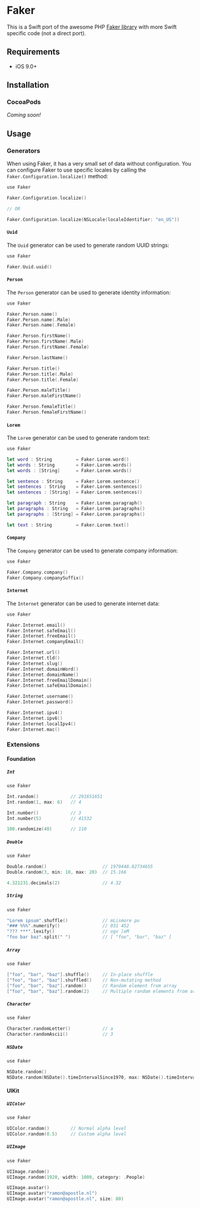 # Faker

This is a Swift port of the awesome PHP [Faker library](https://github.com/fzaninotto/Faker)
with more Swift specific code (not a direct port).

## Requirements

 - iOS 9.0+

## Installation

### CocoaPods

_Coming soon!_

## Usage

### Generators

When using Faker, it has a very small set of data without configuration.
You can configure Faker to use specific locales by calling the
`Faker.Configuration.localize()` method:

```swift
use Faker

Faker.Configuration.localize()

// OR

Faker.Configuration.localize(NSLocale(localeIdentifier: "en_US"))
```

#### `Uuid`

The `Uuid` generator can be used to generate random UUID strings:

```swift
use Faker

Faker.Uuid.uuid()
```

#### `Person`

The `Person` generator can be used to generate identity information:

```swift
use Faker

Faker.Person.name()
Faker.Person.name(.Male)
Faker.Person.name(.Female)

Faker.Person.firstName()
Faker.Person.firstName(.Male)
Faker.Person.firstName(.Female)

Faker.Person.lastName()

Faker.Person.title()
Faker.Person.title(.Male)
Faker.Person.title(.Female)

Faker.Person.maleTitle()
Faker.Person.maleFirstName()

Faker.Person.femaleTitle()
Faker.Person.femaleFirstName()
```

#### `Lorem`

The `Lorem` generator can be used to generate random text:

```swift
use Faker

let word : String         = Faker.Lorem.word()
let words : String        = Faker.Lorem.words()
let words : [String]      = Faker.Lorem.words()

let sentence : String     = Faker.Lorem.sentence()
let sentences : String    = Faker.Lorem.sentences()
let sentences : [String]  = Faker.Lorem.sentences()

let paragraph : String    = Faker.Lorem.paragraph()
let paragraphs : String   = Faker.Lorem.paragraphs()
let paragraphs : [String] = Faker.Lorem.paragraphs()

let text : String         = Faker.Lorem.text()
```

#### `Company`

The `Company` generator can be used to generate company information:

```swift
use Faker

Faker.Company.company()
Faker.Company.companySuffix()
```

#### `Internet`

The `Internet` generator can be used to generate internet data:

```swift
use Faker

Faker.Internet.email()
Faker.Internet.safeEmail()
Faker.Internet.freeEmail()
Faker.Internet.companyEmail()

Faker.Internet.url()
Faker.Internet.tld()
Faker.Internet.slug()
Faker.Internet.domainWord()
Faker.Internet.domainName()
Faker.Internet.freeEmailDomain()
Faker.Internet.safeEmailDomain()

Faker.Internet.username()
Faker.Internet.password()

Faker.Internet.ipv4()
Faker.Internet.ipv6()
Faker.Internet.localIpv4()
Faker.Internet.mac()
```

### Extensions

#### Foundation

##### `Int`

```swift
use Faker

Int.random()            // 291651651
Int.random(1, max: 6)   // 4

Int.number()            // 3
Int.number(5)           // 41532

100.randomize(40)       // 110
```

##### `Double`

```swift
use Faker

Double.random()                     // 1979448.82734655
Double.random(3, min: 10, max: 20)  // 15.166

4.321231.decimals(2)                // 4.32
```

##### `String`

```swift
use Faker

"Lorem ipsum".shuffle()             // mLismore pu
"### %%%".numerify()                // 031 452
"??? ***".lexify()                  // ogv ]oM
"foo bar baz".split(" ")            // [ "foo", "bar", "baz" ]
```

##### `Array`

```swift
use Faker

["foo", "bar", "baz"].shuffle()     // In-place shuffle
["foo", "bar", "baz"].shuffled()    // Non-mutating method
["foo", "bar", "baz"].random()      // Random element from array
["foo", "bar", "baz"].random(2)     // Multiple random elements from array
```

##### `Character`

```swift
use Faker

Character.randomLetter()            // a
Character.randomAscii()             // 3
```

##### `NSDate`

```swift
use Faker

NSDate.random()
NSDate.random(NSDate().timeIntervalSince1970, max: NSDate().timeIntervalSince1970 + 3600)
```

#### UIKit

##### `UIColor`

```swift
use Faker

UIColor.random()        // Normal alpha level
UIColor.random(0.5)     // Custom alpha level
```

##### `UIImage`

```swift
use Faker

UIImage.random()
UIImage.random(1920, width: 1080, category: .People)

UIImage.avatar()
UIImage.avatar("ramon@apostle.nl")
UIImage.avatar("ramon@apostle.nl", size: 80)
```
